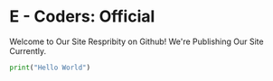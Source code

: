 # E - Coders: Official
Welcome to Our Site Respribity on Github! We're Publishing Our Site Currently.
```python
print("Hello World")
```
